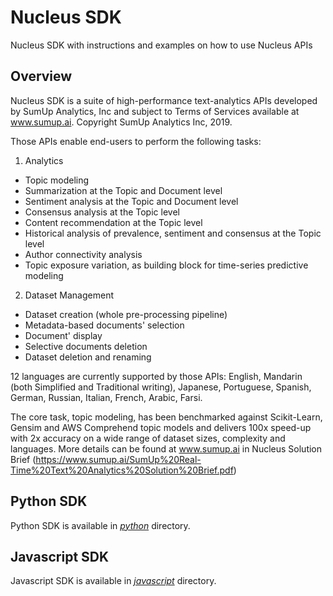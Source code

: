 # Nucleus SDK
Nucleus SDK with instructions and examples on how to use Nucleus APIs

## Overview
Nucleus SDK is a suite of high-performance text-analytics APIs developed by 
SumUp Analytics, Inc and subject to Terms of Services available at www.sumup.ai. 
Copyright SumUp Analytics Inc, 2019.

Those APIs enable end-users to perform the following tasks:
1. Analytics
* Topic modeling
* Summarization at the Topic and Document level
* Sentiment analysis at the Topic and Document level
* Consensus analysis at the Topic level
* Content recommendation at the Topic level
* Historical analysis of prevalence, sentiment and consensus at the Topic level
* Author connectivity analysis
* Topic exposure variation, as building block for time-series predictive modeling

2. Dataset Management
* Dataset creation (whole pre-processing pipeline)
* Metadata-based documents' selection
* Document' display
* Selective documents deletion
* Dataset deletion and renaming

12 languages are currently supported by those APIs: English, Mandarin (both Simplified and Traditional writing), Japanese, 
Portuguese, Spanish, German, Russian, Italian, French, Arabic, Farsi.

The core task, topic modeling, has been benchmarked against Scikit-Learn, Gensim 
and AWS Comprehend topic models and delivers 100x speed-up with 2x accuracy on a 
wide range of dataset sizes, complexity and languages. More details can be found 
at www.sumup.ai in Nucleus Solution Brief (https://www.sumup.ai/SumUp%20Real-Time%20Text%20Analytics%20Solution%20Brief.pdf)

## Python SDK
Python SDK is available in [*python*](python) directory.

## Javascript SDK
Javascript SDK is available in [*javascript*](javascript) directory.
